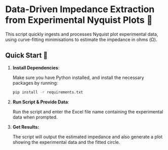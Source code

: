 # Data-Driven Impedance Extraction from Experimental Nyquist Plots 🧪

This script quickly ingests and processes Nyquist plot experimental data, using curve-fitting minimisations to estimate the impedance in ohms (Ω).

## Quick Start 🚀

1. **Install Dependencies**:

   Make sure you have Python installed, and install the necessary packages by running:
   
   ```bash
   pip install -r requirements.txt
3. **Run Script & Provide Data**:
 
   Run the script and enter the Excel file name containing the experimental data when prompted.

4. **Get Results:**

   The script will output the estimated impedance and also generate a plot showing the experimental data and the fitted circle.
